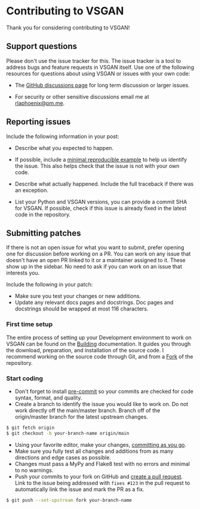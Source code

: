 # Contributing to VSGAN

Thank you for considering contributing to VSGAN!

## Support questions

Please don't use the issue tracker for this. The issue tracker is a tool to address bugs and feature requests in VSGAN
itself. Use one of the following resources for questions about using VSGAN or issues with your own code:

- The [GitHub discussions page] for long term discussion or larger issues.
- For security or other sensitive discussions email me at [rlaphoenix@pm.me].

  [GitHub discussions page]: <https://github.com/rlaphoenix/VSGAN/discussions>
  [rlaphoenix@pm.me]: <mailto:rlaphoenix@pm.me>

## Reporting issues

Include the following information in your post:

- Describe what you expected to happen.
- If possible, include a [minimal reproducible example] to help us identify the issue. This also helps check that the
  issue is not with your own code.
- Describe what actually happened. Include the full traceback if there was an exception.
- List your Python and VSGAN versions, you can provide a commit SHA for VSGAN. If possible, check if this
  issue is already fixed in the latest code in the repository.

  [minimal reproducible example]: <https://stackoverflow.com/help/minimal-reproducible-example>

## Submitting patches

If there is not an open issue for what you want to submit, prefer opening one for discussion before working on a PR.
You can work on any issue that doesn't have an open PR linked to it or a maintainer assigned to it. These show up in
the sidebar. No need to ask if you can work on an issue that interests you.

Include the following in your patch:

- Make sure you test your changes or new additions.
- Update any relevant docs pages and docstrings. Doc pages and docstrings should be wrapped at most 116 characters.

### First time setup

The entire process of setting up your Development environment to work on VSGAN can be found on the [Building]
documentation. It guides you through the download, preparation, and installation of the source code.
I recommend working on the source code through Git, and from a [Fork] of the repository.

  [Building]: <https://vsgan.phoeniix.dev/en/stable/building.html>
  [Fork]: <https://github.com/rlaphoenix/VSGAN/fork>

### Start coding

- Don't forget to install [pre-commit] so your commits are checked for code syntax, format, and quality.
- Create a branch to identify the issue you would like to work on. Do not work directly off the main/master branch.
  Branch off of the origin/master branch for the latest upstream changes.

```bash
$ git fetch origin
$ git checkout -b your-branch-name origin/main
```

- Using your favorite editor, make your changes, [committing as you go][Please Commit!!].
- Make sure you fully test all changes and additions from as many directions and edge cases as possible.
- Changes must pass a MyPy and Flake8 test with no errors and minimal to no warnings.
- Push your commits to your fork on GitHub and [create a pull request][Creating a PR]. Link to the issue being
  addressed with `fixes #123` in the pull request to automatically link the issue and mark the PR as a fix.

```bash
$ git push --set-upstream fork your-branch-name
```

  [pre-commit]: <https://pre-commit.com>
  [Please Commit!!]: <https://dont-be-afraid-to-commit.readthedocs.io/en/latest/git/commandlinegit.html#commit-your-changes>
  [Creating a PR]: <https://docs.github.com/en/github/collaborating-with-issues-and-pull-requests/creating-a-pull-request>

